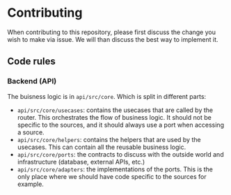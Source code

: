 # Contributing

When contributing to this repository, please first discuss the change you wish to make via issue. We will than discuss the best way to implement it.

## Code rules

### Backend (API)

The buisness logic is in `api/src/core`. Which is split in different parts:

- `api/src/core/usecases`: contains the usecases that are called by the router. This orchestrates the flow of business logic. It should not be specific to the sources, and it should always use a port when accessing a source.
- `api/src/core/helpers`: contains the helpers that are used by the usecases. This can contain all the reusable business logic.
- `api/src/core/ports`: the contracts to discuss with the outside world and infrastructure (database, external APIs, etc.)
- `api/src/core/adapters`: the implementations of the ports. This is the only place where we should have code specific to the sources for example.